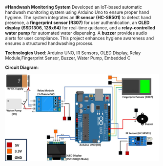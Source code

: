 #**Handwash Monitoring System**
Developed an IoT-based automatic handwash monitoring system using Arduino Uno to ensure proper hand hygiene. The system integrates an **IR sensor (HC-SR501)** to detect hand presence, a **fingerprint sensor (R307)** for user authentication, an **OLED display (SSD1306, 128x64)** for real-time guidance, and a **relay-controlled water pump** for automated water dispensing. A **buzzer** provides audio alerts for user compliance. This project enhances hygiene awareness and ensures a structured handwashing process.

**Technologies Used**: Arduino UNO, IR Sensors, OLED Display, Relay Module,Fingerprint Sensor, Buzzer, Water Pump, Embedded C

**Circuit Diagram**:

![Handwash Monitoring System](./Circuit.jpg)
